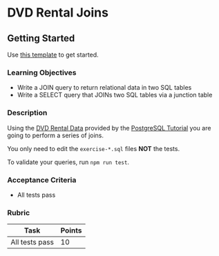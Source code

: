 # DVD Rental Joins

## Getting Started

Use [this template](https://github.com/alchemycodelab/backend-sql-joins) to get started.

### Learning Objectives

- Write a JOIN query to return relational data in two SQL tables
- Write a SELECT query that JOINs two SQL tables via a junction table

### Description

Using the [DVD Rental Data](https://www.postgresqltutorial.com/postgresql-sample-database/)
provided by the [PostgreSQL Tutorial](https://www.postgresqltutorial.com/) you are going
to perform a series of joins.

You only need to edit the `exercise-*.sql` files **NOT** the tests.

To validate your queries, run `npm run test`.

### Acceptance Criteria

- All tests pass

### Rubric

| Task           | Points |
| -------------- | ------ |
| All tests pass | 10     |
